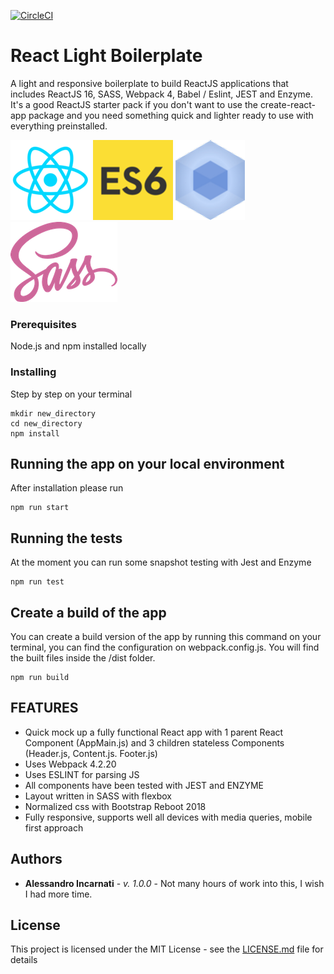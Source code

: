 [![CircleCI](https://circleci.com/gh/AlexIncarnati/react-light-boilerplate.svg?style=svg)](https://circleci.com/gh/AlexIncarnati/react-light-boilerplate)

# React Light Boilerplate

A light and responsive boilerplate to build ReactJS applications that includes ReactJS 16, SASS, Webpack 4, Babel / Eslint, JEST and Enzyme.
It's a good ReactJS starter pack if you don't want to use the create-react-app package and you need something quick and lighter ready to use with everything preinstalled.

![React](https://github.com/AlexIncarnati/react-light-boilerplate/raw/master/images/react.png)    ![ES6](https://github.com/AlexIncarnati/react-light-boilerplate/raw/master/images/es6.png)  ![Webpack](https://github.com/AlexIncarnati/react-light-boilerplate/raw/master/images/webpack.png)    ![ES6](https://github.com/AlexIncarnati/react-light-boilerplate/raw/master/images/sass.png)


### Prerequisites

Node.js and npm installed locally

### Installing

Step by step on your terminal

```
mkdir new_directory
cd new_directory
npm install
```

## Running the app on your local environment

After installation please run

```
npm run start
```

## Running the tests

At the moment you can run some snapshot testing with Jest and Enzyme

```
npm run test
```

## Create a build of the app

You can create a build version of the app by running this command on your terminal, you can find the configuration on webpack.config.js. You will find the built files inside the /dist folder.

```
npm run build
```

## FEATURES

* Quick mock up a fully functional React app with 1 parent React Component (AppMain.js) and 3 children stateless Components (Header.js, Content.js. Footer.js)
* Uses Webpack 4.2.20
* Uses ESLINT for parsing JS
* All components have been tested with JEST and ENZYME
* Layout written in SASS with flexbox
* Normalized css with Bootstrap Reboot 2018
* Fully responsive, supports well all devices with media queries, mobile first approach

## Authors

* **Alessandro Incarnati** - *v. 1.0.0* - Not many hours of work into this, I wish I had more time.

## License

This project is licensed under the MIT License - see the [LICENSE.md](LICENSE.md) file for details
